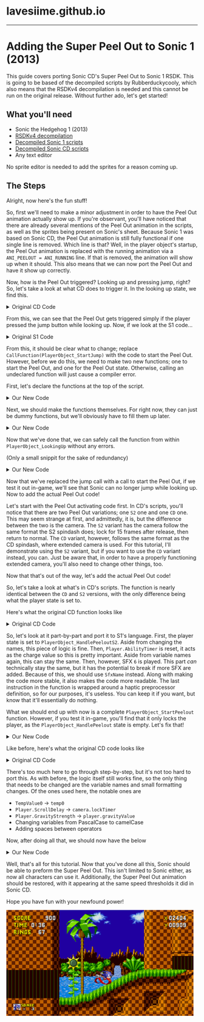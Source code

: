 # lavesiime.github.io
***
# Adding the Super Peel Out to Sonic 1 (2013)

This guide covers porting Sonic CD's Super Peel Out to Sonic 1 RSDK. This is going to be based of the decompiled scripts by Rubberduckycooly, which also means that the RSDKv4 decompilation is needed and this cannot be run on the original release. Without further ado, let's get started!

## What you'll need

* Sonic the Hedgehog 1 (2013)
* [RSDKv4 decompilation](https://github.com/Rubberduckycooly/Sonic-1-2-2013-Decompilation)
* [Decompiled Sonic 1 scripts](https://github.com/Rubberduckycooly/Sonic-1-Sonic-2-2013-Script-Decompilation)
* [Decompiled Sonic CD scripts](https://github.com/Rubberduckycooly/Sonic-CD-2011-Script-Decompilation)
* Any text editor

No sprite editor is needed to add the sprites for a reason coming up.

## The Steps

Alright, now here's the fun stuff!

So, first we'll need to make a minor adjustment in order to have the Peel Out animation actually show up. If you're observant, you'll have noticed that there are already several mentions of the Peel Out animation in the scripts, as well as the sprites being present on Sonic's sheet. Because Sonic 1 was based on Sonic CD, the Peel Out animation is still fully functional if one single line is removed. Which line is that? Well, in the player object's startup, the Peel Out animation is replaced with the running animation via a `ANI_PEELOUT = ANI_RUNNING` line. If that is removed, the animation will show up when it should. This also means that we can now port the Peel Out and have it show up correctly.

Now, how is the Peel Out triggered? Looking up and pressing jump, right? So, let's take a look at what CD does to trigger it. In the looking up state, we find this.

<details>
<summary>Original CD Code</summary>

```v
function PlayerObject_LookingUp

	if Player.Up==false
		Player.State=PlayerObject_HandleGround
		Player.Timer=0
	else
		if Player.Timer<60
			Player.Timer++
		else
			if Player.LookPos>-112
				Player.LookPos-=2
			endif
		endif
		if Player.Gravity==true
			Player.State=PlayerObject_HandleAir
			Player.Timer=0
		else
			if Player.JumpPress==true
				CallFunction(Player.PeeloutFunction)
			endif
		endif
	endif

endfunction
```

</details>


From this, we can see that the Peel Out gets triggered simply if the player pressed the jump button while looking up. Now, if we look at the S1 code...

<details>
<summary>Original S1 Code</summary>

```v
function PlayerObject_LookingUp

	if player.up == false
		player.state = PlayerObject_HandleGround
		player.timer = 0
	else

		if player.timer < 60
			player.timer++
		else

			temp0 = player.ypos
			temp0 >>= 16
			temp0 -= screen.cameraY
			temp0 -= 112
			if player.lookPosY > temp0
				player.lookPosY -= 2
			end if

		end if

		player.animation = ANI_LOOKINGUP

		if player.gravity == GRAVITY_AIR
			player.state = PlayerObject_HandleAir
			player.timer = 0
		else
			if player.jumpPress == true
				CallFunction(PlayerObject_StartJump)
			end if
		end if

	end if

end function
```

</details>


From this, it should be clear what to change; replace `CallFunction(PlayerObject_StartJump)` with the code to start the Peel Out. However, before we do this, we need to make two new functions; one to start the Peel Out, and one for the Peel Out state. Otherwise, calling an undeclared function will just cause a compiler error.

First, let's declare the functions at the top of the script.

<details>
<summary>Our New Code</summary>

```v
reserve function PlayerObject_StartPeelout
reserve function PlayerObject_HandlePeelout
```

</details>

Next, we should make the functions themselves. For right now, they can just be dummy functions, but we'll obviously have to fill them up later.

<details>
<summary>Our New Code</summary>

```v
function PlayerObject_StartPeelout
end function

function PlayerObject_HandlePeelout
end function
```

</details>

Now that we've done that, we can safely call the function from within `PlayerObject_LookingUp` without any errors.

(Only a small snippit for the sake of redundancy)

<details>
<summary>Our New Code</summary>

```v
if player.gravity == GRAVITY_AIR
	player.state = PlayerObject_HandleAir
	player.timer = 0
else
	if player.jumpPress == true
		CallFunction(PlayerObject_StartPeelout)
	end if
end if
```

</details>

Now that we've replaced the jump call with a call to start the Peel Out, if we test it out in-game, we'll see that Sonic can no longer jump while looking up. Now to add the actual Peel Out code!

Let's start with the Peel Out activating code first. In CD's scripts, you'll notice that there are two Peel Out variations; one `S2` one and one `CD` one. This may seem strange at first, and admittedly, it is, but the difference between the two is the camera. The `S2` variant has the camera follow the same format the S2 spindash does; lock for 15 frames after release, then return to normal. The `CD` variant, however, follows the same format as the CD spindash, where extended camera is used. For this tutorial, I'll demonstrate using the `S2` variant, but if you want to use the `CD` variant instead, you can. Just be aware that, in order to have a properly functioning extended camera, you'll also need to change other things, too.

Now that that's out of the way, let's add the actual Peel Out code! <!-- Wait- -->

So, let's take a look at what's in CD's scripts. The function is nearly identical between the `CD` and `S2` versions, with the only difference being what the player state is set to. 

Here's what the original CD function looks like

<details>
<summary>Original CD Code</summary>

```v
function PlayerObject_StartPeeloutS2
	Player.State=PlayerObject_HandlePeeloutS2
	Player.AbilityTimer=0

	PlaySfx(6,false)

#platform: Use_Haptics
	HapticEffect(115,0,0,0)
#endplatform
endfunction
```

</details>

So, let's look at it part-by-part and port it to S1's language. First, the player state is set to `PlayerObject_HandlePeeloutS2`. Aside from changing the names, this piece of logic is fine. Then, `Player.AbilityTimer` is reset, it acts as the charge value so this is pretty important. Aside from variable names again, this can stay the same. Then, however, SFX `6` is played. This part _can_ technically stay the same, but it has the potential to break if more SFX are added. Because of this, we should use `SfxName` instead. Along with making the code more stable, it also makes the code more readable. The last instruction in the function is wrapped around a haptic preprocessor definition, so for our purposes, it's useless. You can keep it if you want, but know that it'll essentially do nothing.

What we should end up with now is a complete `PlayerObject_StartPeelout` function. However, if you test it in-game, you'll find that it only locks the player, as the `PlayerObject_HandlePeelout` state is empty. Let's fix that!

<details>
<summary>Our New Code</summary>

```v
function PlayerObject_StartPeelout
	player.state = PlayerObject_HandlePeelout
	player.abilityTimer = 0

	PlaySfx(SfxName[Charge], false)
end function
```

</details>

Like before, here's what the original CD code looks like

<details>
<summary>Original CD Code</summary>

```v
function PlayerObject_HandlePeeloutS2
	if Player.Gravity==true
		Player.State=PlayerObject_HandleAir
		Player.Speed=0
	endif

	if Player.GravityStrength==4096
		if Player.AbilityTimer<393216
			Player.AbilityTimer+=24576
		endif
	else
		if Player.AbilityTimer<786432
			Player.AbilityTimer+=24576
		endif
	endif

	if Player.AbilityTimer<390594
		Player.Animation=ANI_WALKING
		TempValue0=Player.AbilityTimer
		TempValue0>>=16
		TempValue0*=80
		TempValue0/=6
		TempValue0+=20
	else
		TempValue0=Player.AbilityTimer
		TempValue0>>=16
		TempValue0*=80
		TempValue0/=6

		if Player.AbilityTimer>655359
			Player.Animation=ANI_PEELOUT
		else
			Player.Animation=ANI_RUNNING
		endif
	endif

	if Player.Up==false
		Player.ScrollDelay=15
		Screen.CameraStyle=4
		Player.State=PlayerObject_HandleGround

		if Player.AbilityTimer<390594
			Player.Speed=0
		else
			Player.Speed=Player.AbilityTimer
			if Player.Direction==FACING_LEFT
				FlipSign(Player.Speed)
			endif
			PlaySfx(7,false)
		endif

		CallFunction(PlayerObject_ResetOnFloor)

#platform: Use_Haptics
	HapticEffect(42,0,0,0)
#endplatform
	endif

	Player.AnimationSpeed=TempValue0
endfunction
```

</details>

There's too much here to go through step-by-step, but it's not too hard to port this. As with before, the logic itself still works fine, so the only thing that needs to be changed are the variable names and small formatting changes. Of the ones used here, the notable ones are

* `TempValue0` -> `temp0`
* `Player.ScrollDelay` -> `camera.lockTimer`
* `Player.GravityStrength` -> `player.gravityValue`
* Changing variables from PascalCase to camelCase <!-- Yeah I know this isn't needed but it looks neat -->
* Adding spaces between operators

Now, after doing all that, we should now have the below

<details>
<summary>Our New Code</summary>

```v
function PlayerObject_HandlePeelout
	if player.Gravity == true
		player.State = PlayerObject_HandleAir
		player.Speed = 0
	endif

	if player.gravityValue == 4096
		if player.abilityTimer < 393216
			player.abilityTimer += 24576
		endif
	else
		if player.abilityTimer < 786432
			player.abilityTimer += 24576
		endif
	endif

	if player.abilityTimer < 390594
		player.animation = ANI_WALKING
		temp0 = player.abilityTimer
		temp0 >>= 16
		temp0 *= 80
		temp0 /= 6
		temp0 += 20
	else
		temp0 = player.abilityTimer
		temp0 >>= 16
		temp0 *= 80
		temp0 /= 6

		if player.abilityTimer > 655359
			player.animation = ANI_PEELOUT
		else
			player.animation = ANI_RUNNING
		endif
	endif

	if player.up == false
		camera.lockTimer = 15
		screen.cameraStyle = 4
		player.state = PlayerObject_HandleGround

		if player.abilityTimer < 390594
			player.speed=0
		else
			player.speed = player.abilityTimer
			if player.direction == FACING_LEFT
				FlipSign(player.speed)
			endif
			PlaySfx(SfxName[Release], false)
		endif

		CallFunction(PlayerObject_ResetOnFloor)
	endif

	player.animationSpeed = temp0
end function
```

</details>

Well, that's all for this tutorial. Now that you've done all this, Sonic should be able to preform the Super Peel Out. This isn't limited to Sonic either, as now all characters can use it. Additionally, the Super Peel Out animation should be restored, with it appearing at the same speed thresholds it did in Sonic CD. 

Hope you have fun with your newfound power!

<img src="pics/SPO_S_1.png" style="height: 279px;" />



